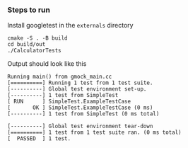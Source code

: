### Steps to run

Install googletest in the `externals` directory

```shell
cmake -S . -B build
cd build/out
./CalculatorTests
```
Output should look like this
```
Running main() from gmock_main.cc
[==========] Running 1 test from 1 test suite.
[----------] Global test environment set-up.
[----------] 1 test from SimpleTest
[ RUN      ] SimpleTest.ExampleTestCase
[       OK ] SimpleTest.ExampleTestCase (0 ms)
[----------] 1 test from SimpleTest (0 ms total)

[----------] Global test environment tear-down
[==========] 1 test from 1 test suite ran. (0 ms total)
[  PASSED  ] 1 test.
```
